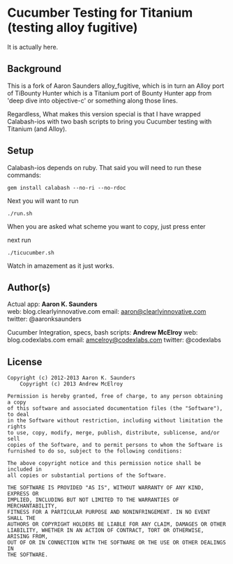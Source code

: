 Cucumber Testing for Titanium (testing alloy fugitive)
======================================================

It is actually here. 

## Background


This is a fork of Aaron Saunders alloy_fugitive, which is in turn an Alloy port of TiBounty Hunter which is a Titanium port of Bounty Hunter app from 'deep dive into objective-c' or something along those lines.

Regardless, What makes this version special is that I have wrapped Calabash-ios with two bash scripts to bring you Cucumber testing with Titanium (and Alloy).


## Setup


Calabash-ios depends on ruby.
That said you will need to run these commands:

`gem install calabash --no-ri --no-rdoc`

Next you will want to run

`./run.sh`

When you are asked what scheme you want to copy, just press enter

next run

`./ticucumber.sh`

Watch in amazement as it just works.


## Author(s)

Actual app:
**Aaron K. Saunders**  
web: blog.clearlyinnovative.com
email: aaron@clearlyinnovative.com 
twitter: @aaronksaunders  

Cucumber Integration, specs, bash scripts:
**Andrew McElroy**
web: blog.codexlabs.com
email: amcelroy@codexlabs.com
twitter: @codexlabs

## License

    Copyright (c) 2012-2013 Aaron K. Saunders
		Copyright (c) 2013 Andrew McElroy

    Permission is hereby granted, free of charge, to any person obtaining a copy
    of this software and associated documentation files (the "Software"), to deal
    in the Software without restriction, including without limitation the rights
    to use, copy, modify, merge, publish, distribute, sublicense, and/or sell
    copies of the Software, and to permit persons to whom the Software is
    furnished to do so, subject to the following conditions:

    The above copyright notice and this permission notice shall be included in
    all copies or substantial portions of the Software.

    THE SOFTWARE IS PROVIDED "AS IS", WITHOUT WARRANTY OF ANY KIND, EXPRESS OR
    IMPLIED, INCLUDING BUT NOT LIMITED TO THE WARRANTIES OF MERCHANTABILITY,
    FITNESS FOR A PARTICULAR PURPOSE AND NONINFRINGEMENT. IN NO EVENT SHALL THE
    AUTHORS OR COPYRIGHT HOLDERS BE LIABLE FOR ANY CLAIM, DAMAGES OR OTHER
    LIABILITY, WHETHER IN AN ACTION OF CONTRACT, TORT OR OTHERWISE, ARISING FROM,
    OUT OF OR IN CONNECTION WITH THE SOFTWARE OR THE USE OR OTHER DEALINGS IN
    THE SOFTWARE.
